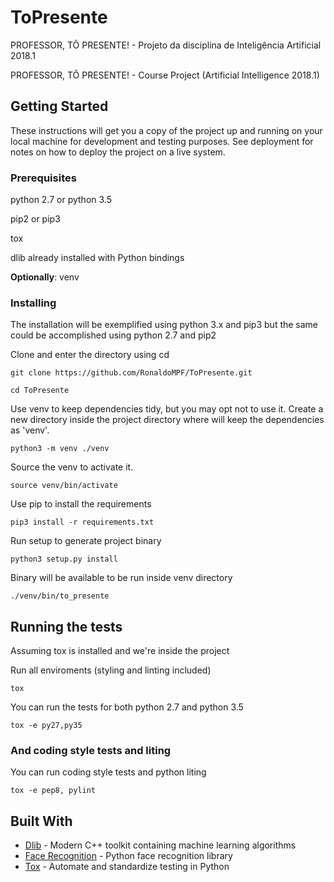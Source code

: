 # ToPresente
PROFESSOR, TÔ PRESENTE! - Projeto da disciplina de Inteligência Artificial 2018.1

PROFESSOR, TÔ PRESENTE! - Course Project (Artificial Intelligence 2018.1)

## Getting Started

These instructions will get you a copy of the project up and running on your local machine for development and testing purposes. See deployment for notes on how to deploy the project on a live system.

### Prerequisites

python 2.7 or python 3.5

pip2 or pip3

tox

dlib already installed with Python bindings

**Optionally**: venv

### Installing

The installation will be exemplified using python 3.x  and pip3 but the same could be 
accomplished using python 2.7 and pip2

Clone and enter the directory using cd

```
git clone https://github.com/RonaldoMPF/ToPresente.git

cd ToPresente
```

Use venv to keep dependencies tidy, but you may opt not to use it.
Create a new directory inside the project directory where will keep the dependencies as 'venv'.

```
python3 -m venv ./venv
```

Source the venv to activate it.

```
source venv/bin/activate
```

Use pip to install the requirements

```
pip3 install -r requirements.txt
```

Run setup to generate project binary

```
python3 setup.py install
```

Binary will be available to be run inside venv directory

```
./venv/bin/to_presente
```

## Running the tests

Assuming tox is installed and we're inside the project

Run all enviroments (styling and linting included)

```
tox
```

You can run the tests for both python 2.7 and python 3.5

```
tox -e py27,py35
```

### And coding style tests and liting

You can run coding style tests and python liting

```
tox -e pep8, pylint
```

## Built With

* [Dlib](http://dlib.net/) - Modern C++ toolkit containing machine learning algorithms 
* [Face Recognition](http://face-recognition.readthedocs.io/en/latest/) -  Python face recognition library
* [Tox](https://tox.readthedocs.io/en/latest/) - Automate and standardize testing in Python


